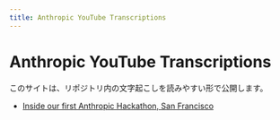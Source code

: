 ```yaml
---
title: Anthropic YouTube Transcriptions
---
```


# Anthropic YouTube Transcriptions

このサイトは、リポジトリ内の文字起こしを読みやすい形で公開します。

- [Inside our first Anthropic Hackathon, San Francisco](../Anthropic_Youtube_transcriptions/2-Inside%20our%20first%20Anthropic%20Hackathon%2C%20San%20Francisc.md)
